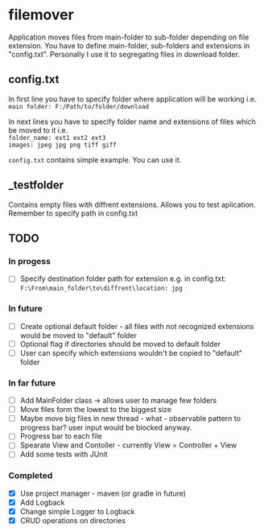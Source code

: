 # filemover
Application moves files from main-folder to sub-folder depending on file extension.
You have to define main-folder, sub-folders and extensions in "config.txt".
Personally I use it to segregating files in download folder.

## config.txt
In first line you have to specify folder where application will be working i.e.  
`main folder: F:/Path/to/folder/download`

In next lines you have to specify folder name and extensions of files which be moved to it i.e.  
`folder_name: ext1 ext2 ext3`  
`images: jpeg jpg png tiff giff`

`config.txt` contains simple example. You can use it.

## _testfolder
Contains empty files with diffrent extensions. Allows you to test aplication. Remember to specify path in config.txt

## TODO
### In progess

- [ ] Specify destination folder path for extension e.g. in config.txt: `F:\From\main_folder\to\diffrent\location: jpg`

### In future
- [ ] Create optional default folder - all files with not recognized extensions would be moved to "default" folder
- [ ] Optional flag if directories should be moved to default folder
- [ ] User can specify which extensions wouldn't be copied to "default" folder

### In far future
- [ ] Add MainFolder class -> allows user to manage few folders
- [ ] Move files form the lowest to the biggest size
- [ ] Maybe move big files in new thread - what - observable pattern to progress bar? user input would be blocked anyway.
- [ ] Progress bar to each file
- [ ] Spearate View and Contoller - currently View = Controller + View
- [ ] Add some tests with JUnit

### Completed
- [X] Use project manager - maven (or gradle in future)
- [X] Add Logback
- [X] Change simple Logger to Logback
- [X] CRUD operations on directories
